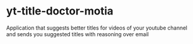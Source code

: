 # yt-title-doctor-motia
Application that suggests better titles for videos of your youtube channel and sends you suggested titles with reasoning over email
